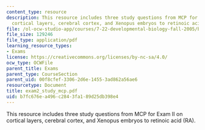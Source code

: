 ```yaml
---
content_type: resource
description: This resource includes three study questions from MCP for Exam II on
  cortical layers, cerebral cortex, and Xenopus embryos to retinoic acid (RA).
file: /ol-ocw-studio-app/courses/7-22-developmental-biology-fall-2005/b7fc676ea496c2843fa189d25db398e4_exam2_study_mcp.pdf
file_size: 129246
file_type: application/pdf
learning_resource_types:
- Exams
license: https://creativecommons.org/licenses/by-nc-sa/4.0/
ocw_type: OCWFile
parent_title: Exams
parent_type: CourseSection
parent_uid: 00f8cfef-3306-2d6e-1455-3ad862a56ae6
resourcetype: Document
title: exam2_study_mcp.pdf
uid: b7fc676e-a496-c284-3fa1-89d25db398e4
---
```

This resource includes three study questions from MCP for Exam II on cortical layers, cerebral cortex, and Xenopus embryos to retinoic acid (RA).